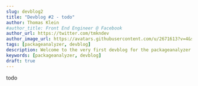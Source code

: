 ```yaml
---
slug: devblog2
title: "Devblog #2 - todo"
author: Thomas Klein
#author_title: Front End Engineer @ Facebook
author_url: https://twitter.com/tmkndev
author_image_url: https://avatars.githubusercontent.com/u/2671613?v=4&s=400
tags: [packageanalyzer, devblog]
description: Welcome to the very first devblog for the packageanalyzer project
keywords: [packageanalyzer, devblog]
draft: true
---
```


todo